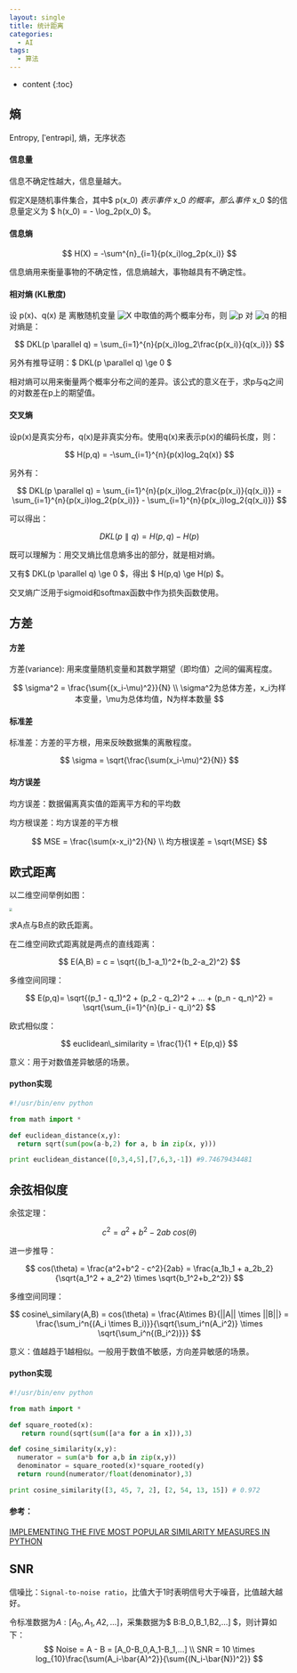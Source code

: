 ```yaml
---
layout: single
title: 统计距离
categories:
  - AI
tags:
  - 算法
---
```


* content
{:toc}
## 熵

Entropy, [ˈentrəpi], 熵，无序状态

#### 信息量

信息不确定性越大，信息量越大。

假定X是随机事件集合，其中$ p(x_0) $表示事件$ x_0 $的概率，那么事件$ x_0 $的信息量定义为 $ h(x_0) = - \log_2p(x_0) $。

#### 信息熵

$$
 H(X) = -\sum^{n}_{i=1}{p(x_i)log_2p(x_i)}
$$

信息熵用来衡量事物的不确定性，信息熵越大，事物越具有不确定性。

<!--more-->

#### 相对熵 (KL散度)

设 p(x)、q(x) 是 离散随机变量 ![X](https://math.jianshu.com/math?formula=X) 中取值的两个概率分布，则 ![p](https://math.jianshu.com/math?formula=p) 对 ![q](https://math.jianshu.com/math?formula=q) 的相对熵是：


$$
DKL(p \parallel q) = \sum_{i=1}^{n}{p(x_i)log_2\frac{p(x_i)}{q(x_i)}}
$$


另外有推导证明：$ DKL(p \parallel q) \ge 0 $

相对熵可以用来衡量两个概率分布之间的差异。该公式的意义在于，求p与q之间的对数差在p上的期望值。

#### 交叉熵

设p(x)是真实分布，q(x)是非真实分布。使用q(x)来表示p(x)的编码长度，则：


$$
H(p,q) = -\sum_{i=1}^{n}{p(x)log_2q(x)}
$$


另外有：


$$
DKL(p \parallel q) = \sum_{i=1}^{n}{p(x_i)log_2\frac{p(x_i)}{q(x_i)}} = \sum_{i=1}^{n}{p(x_i)log_2{p(x_i)}} - \sum_{i=1}^{n}{p(x_i)log_2{q(x_i)}}
$$


可以得出：


$$
DKL(p \parallel q) = H(p,q) - H(p)
$$


既可以理解为：用交叉熵比信息熵多出的部分，就是相对熵。

又有$ DKL(p \parallel q) \ge 0 $，得出 $ H(p,q) \ge H(p) $。

交叉熵广泛用于sigmoid和softmax函数中作为损失函数使用。



## 方差

#### 方差

方差(variance): 用来度量随机变量和其数学期望（即均值）之间的偏离程度。


$$
\sigma^2 = \frac{\sum{(x_i-\mu)^2}}{N} \\
\sigma^2为总体方差，x_i为样本变量，\mu为总体均值，N为样本数量
$$

#### 标准差

标准差：方差的平方根，用来反映数据集的离散程度。


$$
\sigma = \sqrt{\frac{\sum(x_i-\mu)^2}{N}}
$$

#### 均方误差

均方误差：数据偏离真实值的距离平方和的平均数

均方根误差：均方误差的平方根


$$
MSE = \frac{\sum(x-x_i)^2}{N} \\
均方根误差 = \sqrt{MSE}
$$


## 欧式距离

以二维空间举例如图：

<img src="https://harmonyhu.github.io/img/cosine.png" style="zoom: 33%;" />

求A点与B点的欧氏距离。

在二维空间欧式距离就是两点的直线距离：


$$
E(A,B) = c = \sqrt{(b_1-a_1)^2+(b_2-a_2)^2}
$$


多维空间同理：


$$
E(p,q)= \sqrt{(p_1 - q_1)^2 + (p_2 - q_2)^2 + ... + (p_n - q_n)^2} = \sqrt{\sum_{i=1}^{n}(p_i - q_i)^2}
$$


欧式相似度：


$$
euclidean\_similarity = \frac{1}{1 + E(p,q)}
$$



意义：用于对数值差异敏感的场景。

#### python实现

``` python
#!/usr/bin/env python

from math import *

def euclidean_distance(x,y):
  return sqrt(sum(pow(a-b,2) for a, b in zip(x, y)))

print euclidean_distance([0,3,4,5],[7,6,3,-1]) #9.74679434481
```



## 余弦相似度

余弦定理：


$$
c^2 = a^2 + b^2 - 2ab \:cos(\theta)
$$

进一步推导：


$$
cos(\theta) = \frac{a^2+b^2 - c^2}{2ab} = \frac{a_1b_1 + a_2b_2}{\sqrt{a_1^2 + a_2^2} \times \sqrt{b_1^2+b_2^2}}
$$


多维空间同理：


$$
cosine\_similary(A,B) = cos(\theta) = \frac{A\times B}{||A|| \times ||B||} = \frac{\sum_i^n{(A_i \times B_i)}}{\sqrt{\sum_i^n(A_i^2)} \times \sqrt{\sum_i^n{(B_i^2)}}}
$$


意义：值越趋于1越相似。一般用于数值不敏感，方向差异敏感的场景。

#### python实现

```python
#!/usr/bin/env python

from math import *

def square_rooted(x):
   return round(sqrt(sum([a*a for a in x])),3)

def cosine_similarity(x,y):
  numerator = sum(a*b for a,b in zip(x,y))
  denominator = square_rooted(x)*square_rooted(y)
  return round(numerator/float(denominator),3)

print cosine_similarity([3, 45, 7, 2], [2, 54, 13, 15]) # 0.972
```

#### 参考：

[IMPLEMENTING THE FIVE MOST POPULAR SIMILARITY MEASURES IN PYTHON](http://dataconomy.com/2015/04/implementing-the-five-most-popular-similarity-measures-in-python/)



## SNR

信噪比：`Signal-to-noise ratio`，比值大于1时表明信号大于噪音，比值越大越好。

令标准数据为$A:[A_0, A_1, A2, ...]$，采集数据为$ B:B_0,B_1,B2,...] $，则计算如下：
$$
Noise = A - B = [A_0-B_0,A_1-B_1,...] \\
SNR = 10 \times log_{10}\frac{\sum(A_i-\bar{A)^2}}{\sum{(N_i-\bar{N})^2}}
$$
 

